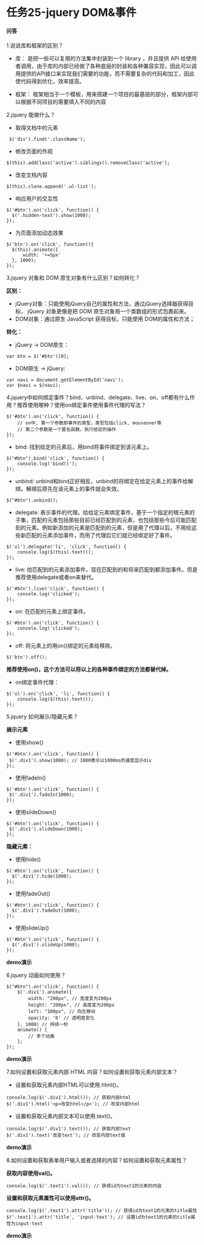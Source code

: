 # 任务25-jquery DOM&事件
#### 问答
1.说说库和框架的区别？

* 库： 是把一些可以复用的方法集中封装到一个 library ，并且提供 API 给使用者调用，由于库的内部已经做了各种底层的封装和各种兼容实现，因此可以调用提供的API接口来实现我们需要的功能，而不需要复杂的代码和加工，因此使代码得到优化，效率提高。

* 框架： 框架相当于一个模板，用来搭建一个项目的最基层的部分，框架内部可以根据不同项目的需要填入不同的内容

2.jquery 能做什么？

* 取得文档中的元素
```
 $('div').find('.className');
 ```
* 修改页面的外观
```
$(this).addClass('active').siblings().removeClass('active');
```
* 改变文档内容
```
$(this).clone.append('.ul-list');
```
* 响应用户的交互性
```
$('#btn').on('click', function() {
  $('.hidden-text').show(1000);
});
```
* 为页面添加动态效果
```
$('btn').on('click', function(){
  $(this).animate({
      width: '+=5px'
  }, 1000);
});
```

3.jquery 对象和 DOM 原生对象有什么区别？如何转化？

**区别：**
* jQuery对象：只能使用jQuery自己的属性和方法，通过jQuery选择器获得目标，  jQuery 对象更像是把 DOM 原生对象用一个类数组的形式包裹起来。
* DOM对象：通过原生 JavaScript 获得目标，只能使用 DOM的属性和方法；

**转化：**

* jQuery -> DOM原生：
```
var btn = $('#btn')[0];
```
* DOM原生 -> jQuery:
```
var navi = document.getElementById('navi');
var $navi = $(navi);
```

4.jquery中如何绑定事件？bind、unbind、delegate、live、on、off都有什么作用？推荐使用哪种？使用on绑定事件使用事件代理的写法？
```
$('#btn').on('click', function() {
    // on中, 第一个参数即事件的类型，类型包括click, mouseover等
    // 第二个参数是一个匿名函数，执行给定的操作
});
```
* bind:
找到给定的元素后，用bind将事件绑定到该元素上。
```
$("#btn").bind('click', function() {
    console.log('bind()');
});
```
* unbind:
unbind和bind正好相反，unbind的将绑定在给定元素上的事件给解绑。解绑后原先在该元素上的事件就会失效。
```
$("#btn").unbind();
```
* delegate:
表示事件的代理。给给定元素绑定事件，基于一个指定的根元素的子集，匹配的元素包括那些目前已经匹配到的元素，也包括那些今后可能匹配到的元素。例如新添加的元素是匹配到的元素，但是用了代理以后，不用给这些新匹配的元素添加事件，而用了代理后它们就已经绑定好了事件。
```
$('ul').delegate('li', 'click', function() {
    console.log($(this).text());
});
```
* live:
给匹配到的元素添加事件，现在匹配到的和将来匹配到都添加事件。但是推荐使用delegate或者on来替代。
```
$('#btn').live('click', function() {
    console.log('clicked');
});
```
* on:
在匹配的元素上绑定事件。
```
$('#btn').on('click', function() {
    console.log('clicked');
});
```
* off:
将元素上的用on()绑定的元素给移除。
```
$('btn').off();
```
**推荐使用on()，这个方法可以将以上的各种事件绑定的方法都替代掉。**
* on绑定事件代理：
```
$('ul').on('click', 'li', function() {
    console.log($(this).text());
});
```



5.jquery 如何展示/隐藏元素？

**展示元素**
* 使用show()
 ```
$('#btn').on('click', function() {
  $('.div1').show(1000); // 1000表示以1000ms的速度显示div
});
```
* 使用fadeIn()
 ```
$('#btn').on('click', function() {
  $('.div1').fadeIn(1000);
});
```
* 使用slideDown()
 ```
$('#btn').on('click', function() {
  $('.div1').slideDown(1000);
});
```
**隐藏元素：**

* 使用hide()
```
$('#btn').on('click', function() {
  $('.div1').hide(1000);
});
```
* 使用fadeOut()
```
$('#btn').on('click', function() {
  $('.div1').fadeOut(1000);
});
```
* 使用slideUp()
```
$('#btn').on('click', function() {
  $('.div1').slideUp(1000);
});
```
**demo演示**


6.jquery 动画如何使用？

```
$("#btn").on('click', function() {
    $('.div1').animate({
        width: "200px", // 宽度变为200px
        height: "200px", // 高度变为200px
        left: "100px", // 向左移动
        opacity: '0' // 透明度变化
    }, 1000) // 持续一秒
    animate() {
        // 多个动画
    }; 
});
```
**demo演示**

7.如何设置和获取元素内部 HTML 内容？如何设置和获取元素内部文本？
* 设置和获取元素内部HTML可以使用.html()。
```
console.log($('.div1').html()); // 获取内部html
$('.div1').html('<p>改变html</p>'); // 改变内部html
```
* 设置和获取元素内部文本可以使用.text()。
```
console.log($('.div1').text()); // 获取内部text
$('.div1').text('改变text'); // 改变内部text值
```
**demo演示**

8.如何设置和获取表单用户输入或者选择的内容？如何设置和获取元素属性？

**获取内容使用val()。**
```
console.log($('.text1').val()); // 获得id为text1的元素的内容
```
**设置和获取元素属性可以使用attr()。**
```
console.log($('.text1').attr('title')); // 获得id为text1的元素的title属性
$('.text1').attr('title', 'input-text'); // 设置id为text1的元素的title属性为input-text
```
**demo演示**